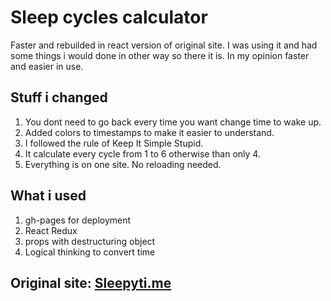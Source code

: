 # Sleep cycles calculator

Faster and rebuilded in react version of original site. I was using it and had some things i would done in other way so there it is. In my opinion faster and easier in use.

## Stuff i changed

  1. You dont need to go back every time you want change time to wake up.
  1. Added colors to timestamps to make it easier to understand.
  1. I followed the rule of Keep It Simple Stupid.
  1. It calculate every cycle from 1 to 6 otherwise than only 4.
  1. Everything is on one site. No reloading needed.

## What i used

  1. gh-pages for deployment
  1. React Redux
  1. props with destructuring object
  1. Logical thinking to convert time

## Original site: [Sleepyti.me](https://sleepyti.me/)